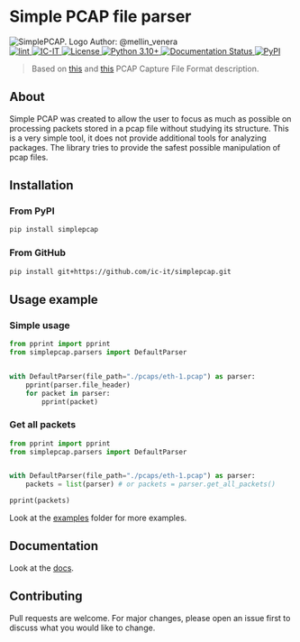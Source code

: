 # Simple PCAP file parser

![SimplePCAP. Logo Author: @mellin_venera](https://ic-it.github.io/simplepcap/assets/images/minilogo.png)  
[
    ![lint](https://img.shields.io/github/actions/workflow/status/ic-it/simplepcap/lint.yml)
](https://github.com/ic-it/simplepcap/actions)
[
    ![IC-IT](https://img.shields.io/badge/IC--IT-2023-blue)
](https://github.com/ic-it/)
[
    ![License](https://img.shields.io/github/license/ic-it/simplepcap)
](
    https://github.com/ic-it/simplepcap/blob/main/LICENSE
)
[
    ![Python 3.10+](https://img.shields.io/badge/python-3.10+-blue)
](
    https://www.python.org/downloads/release/python-3100/
)
[
    ![Documentation Status](https://img.shields.io/badge/docs-latest-brightgreen.svg?style=flat)
](https://ic-it.github.io/simplepcap/)
[
    ![PyPI](https://img.shields.io/pypi/v/simplepcap)
](https://pypi.org/project/simplepcap/)

> Based on [this](https://www.ietf.org/archive/id/draft-gharris-opsawg-pcap-01.html) 
> and [this](https://wiki.wireshark.org/Development/LibpcapFileFormat#global-header) 
> PCAP Capture File Format description.

## About
Simple PCAP was created to allow the user to focus as much as possible on processing packets stored in 
a pcap file without studying its structure. This is a very simple tool, it does not provide additional 
tools for analyzing packages. The library tries to provide the safest possible manipulation of pcap files.


## Installation
### From PyPI
```bash
pip install simplepcap
```

### From GitHub
```bash
pip install git+https://github.com/ic-it/simplepcap.git
```

## Usage example
### Simple usage
```python
from pprint import pprint
from simplepcap.parsers import DefaultParser


with DefaultParser(file_path="./pcaps/eth-1.pcap") as parser:
    pprint(parser.file_header)
    for packet in parser:
        pprint(packet)
```

### Get all packets
```python
from pprint import pprint
from simplepcap.parsers import DefaultParser


with DefaultParser(file_path="./pcaps/eth-1.pcap") as parser:
    packets = list(parser) # or packets = parser.get_all_packets()

pprint(packets)
```

Look at the [examples](./examples) folder for more examples.

## Documentation
Look at the [docs](https://ic-it.github.io/simplepcap/).


## Contributing
Pull requests are welcome. For major changes, please open an issue first to discuss what you would like to change.

